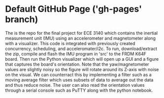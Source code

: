 # Default GitHub Page ('gh-pages' branch)

The is the repo for the final project for ECE 3140 which contains the inertial measurement unit (IMU) using an accelerometer and magnetometer along with a visualizer. This code is integrated with previously created concurrency, scheduling, and acceleromater/i2c.
To run, download/extract the zip, compile and flash the IMU program in 'src' to the FRDM K64F board. 
Then run the Python visualizer which will open up a GUI and a figure that captures the board's orientation. 
Note that the yaw/magnetometer values are slightly noisy so the figure will rotate around its Z-axis with noise on the visual. We can counterract this by implementing a filter such as a moving average filter which uses subsets of data to average out the data and thus reduce noise.
The user can also read the orientation values through a serial console such as PuTTY along with the python notebook.

